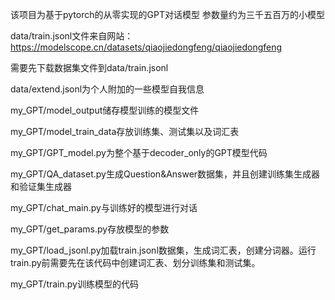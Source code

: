 该项目为基于pytorch的从零实现的GPT对话模型
参数量约为三千五百万的小模型

data/train.jsonl文件来自网站：
https://modelscope.cn/datasets/qiaojiedongfeng/qiaojiedongfeng

需要先下载数据集文件到data/train.jsonl

data/extend.jsonl为个人附加的一些模型自我信息


my_GPT/model_output储存模型训练的模型文件

my_GPT/model_train_data存放训练集、测试集以及词汇表

my_GPT/GPT_model.py为整个基于decoder_only的GPT模型代码

my_GPT/QA_dataset.py生成Question&Answer数据集，并且创建训练集生成器和验证集生成器

my_GPT/chat_main.py与训练好的模型进行对话

my_GPT/get_params.py存放模型的参数

my_GPT/load_jsonl.py加载train.jsonl数据集，生成词汇表，创建分词器。运行train.py前需要先在该代码中创建词汇表、划分训练集和测试集。

my_GPT/train.py训练模型的代码
